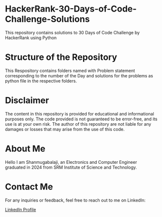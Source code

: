 # HackerRank-30-Days-of-Code-Challenge-Solutions
This repository contains solutions to 30 Days of Code Challenge by HackerRank using Python

# Structure of the Repository
This Respository contains folders named with Problem statement corresponding to the number of the Day and solutions for the problems as python file in the respective folders.

# Disclaimer
The content in this repository is provided for educational and informational purposes only. The code provided is not guaranteed to be error-free, and its use is at your own risk. The author of this repository are not liable for any damages or losses that may arise from the use of this code.

# About Me
Hello I am Shanmugabalaji, an Electronics and Computer Engineer graduated in 2024 from SRM Institute of Science and Technology.

# Contact Me
For any inquiries or feedback, feel free to reach out to me on LinkedIn:

[LinkedIn Profile](https://www.linkedin.com/in/shanmugabalaji)
